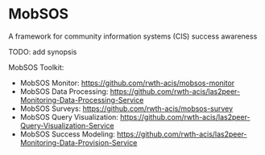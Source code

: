 # MobSOS
A framework for community information systems (CIS) success awareness

TODO: add synopsis

MobSOS Toolkit:
* MobSOS Monitor: https://github.com/rwth-acis/mobsos-monitor
* MobSOS Data Processing: https://github.com/rwth-acis/las2peer-Monitoring-Data-Processing-Service
* MobSOS Surveys: https://github.com/rwth-acis/mobsos-survey
* MobSOS Query Visualization: https://github.com/rwth-acis/las2peer-Query-Visualization-Service
* MobSOS Success Modeling: https://github.com/rwth-acis/las2peer-Monitoring-Data-Provision-Service
